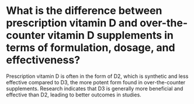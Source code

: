 # What is the difference between prescription vitamin D and over-the-counter vitamin D supplements in terms of formulation, dosage, and effectiveness?

Prescription vitamin D is often in the form of D2, which is synthetic and less effective compared to D3, the more potent form found in over-the-counter supplements. Research indicates that D3 is generally more beneficial and effective than D2, leading to better outcomes in studies.